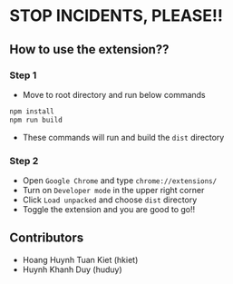 # STOP INCIDENTS, PLEASE!!

## How to use the extension??

### Step 1

- Move to root directory and run below commands

```bash
npm install
npm run build
```

- These commands will run and build the `dist` directory

### Step 2

- Open `Google Chrome` and type `chrome://extensions/`
- Turn on `Developer mode` in the upper right corner
- Click `Load unpacked` and choose `dist` directory
- Toggle the extension and you are good to go!!

## Contributors

- Hoang Huynh Tuan Kiet (hkiet)
- Huynh Khanh Duy (huduy)
